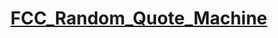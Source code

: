 # [FCC_Random_Quote_Machine](https://github.com/DominikLie/FCC_Random_Quote_Machine/blob/2ffc6d2b8ccd7e0c1b4a3e7aee15f28da10a7774/index.html)
